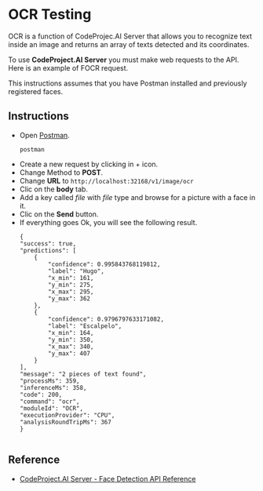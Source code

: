 # OCR Testing
OCR is a function of CodeProjec.AI Server that allows you to recognize text inside an image and returns an array of texts detected and its coordinates.

To use **CodeProject.AI Server** you must make web requests to the API. Here is an example of FOCR request.

This instructions assumes that you have Postman installed and previously registered faces.

## Instructions

- Open [Postman](https://github.com/hugoescalpelo/data-visualization/blob/main/Postman/postman-documentation.md#install-postman).
    ```
    postman
    ```
- Create a new request by clicking in + icon.
- Change Method to **POST**.
- Change **URL** to ```http://localhost:32168/v1/image/ocr```
- Clic on the **body** tab.
- Add a key called *file* with *file* type and browse for a picture with a face in it.
- Clic on  the **Send** button.
- If everything goes Ok, you will see the following result.
    ```
    {
    "success": true,
    "predictions": [
        {
            "confidence": 0.995843768119812,
            "label": "Hugo",
            "x_min": 161,
            "y_min": 275,
            "x_max": 295,
            "y_max": 362
        },
        {
            "confidence": 0.9796797633171082,
            "label": "Escalpelo",
            "x_min": 164,
            "y_min": 350,
            "x_max": 340,
            "y_max": 407
        }
    ],
    "message": "2 pieces of text found",
    "processMs": 359,
    "inferenceMs": 358,
    "code": 200,
    "command": "ocr",
    "moduleId": "OCR",
    "executionProvider": "CPU",
    "analysisRoundTripMs": 367
    }
    ```
![]()
## Reference

- [CodeProject.AI Server - Face Detection API Reference](https://www.codeproject.com/ai/docs/api/api_reference.html#face-detection)

